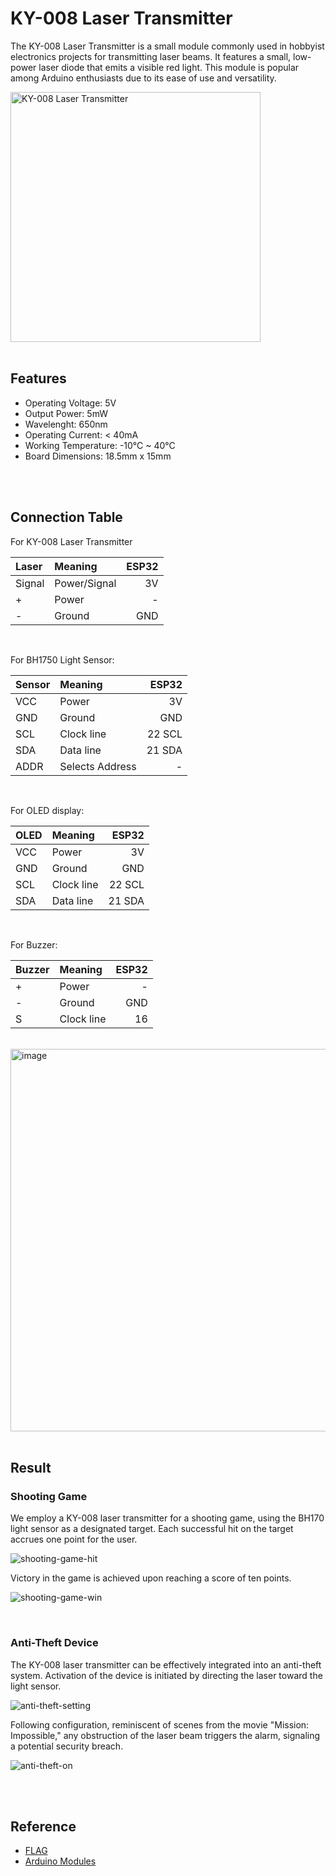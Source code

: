 # KY-008 Laser Transmitter

The KY-008 Laser Transmitter is a small module commonly used in hobbyist electronics projects for transmitting laser beams. It features a small, low-power laser diode that emits a visible red light. This module is popular among Arduino enthusiasts due to its ease of use and versatility.

<img width="400" alt="KY-008 Laser Transmitter" src="https://github.com/luluwu516/ESP32/assets/98475122/1439a1a3-3635-4856-a6f0-9657b81911c6">

<br />

<br />

## Features

* Operating Voltage: 5V
* Output Power: 5mW
* Wavelenght: 650nm
* Operating Current: < 40mA
* Working Temperature: -10°C ~ 40°C
* Board Dimensions: 18.5mm x 15mm

<br />

<br />

## Connection Table

For KY-008 Laser Transmitter

| Laser     | Meaning       | ESP32      |
| :---      |    :----      |       ---: |
| Signal    | Power/Signal  | 3V         |
| +         | Power         | -          |
| -         | Ground        | GND        |

<br />

For BH1750 Light Sensor:

| Sensor      | Meaning         | ESP32         |
| :---        |    :----        |          ---: |
| VCC         | Power           | 3V            |
| GND         | Ground          | GND           |
| SCL         | Clock line      | 22 SCL        |
| SDA         | Data line       | 21 SDA        |
| ADDR        | Selects Address | -             |

<br />

For OLED display:

| OLED        | Meaning     | ESP32         |
| :---        |    :----    |          ---: |
| VCC         | Power       | 3V            |
| GND         | Ground      | GND           |
| SCL         | Clock line  | 22 SCL        |
| SDA         | Data line   | 21 SDA        |

<br />

For Buzzer:

| Buzzer    | Meaning     | ESP32      |
| :---      |    :----    |       ---: |
| +         | Power       | -          |
| -         | Ground      | GND        |
| S         | Clock line  | 16         |

<br />

<img width="612" alt="image" src="https://github.com/luluwu516/ESP32/assets/98475122/2115376e-a0f6-46e8-ad0f-ad503cd9e1ae">

<br />

<br />

## Result

### Shooting Game

We employ a KY-008 laser transmitter for a shooting game, using the BH170 light sensor as a designated target. Each successful hit on the target accrues one point for the user. 

![shooting-game-hit](https://github.com/luluwu516/ESP32/assets/98475122/2dc4aeeb-e233-42be-911f-6d6975c4653f)

Victory in the game is achieved upon reaching a score of ten points.

![shooting-game-win](https://github.com/luluwu516/ESP32/assets/98475122/50e44a17-4405-45cd-832a-6721a6030dba)

<br />

### Anti-Theft Device

The KY-008 laser transmitter can be effectively integrated into an anti-theft system. Activation of the device is initiated by directing the laser toward the light sensor.

![anti-theft-setting](https://github.com/luluwu516/ESP32/assets/98475122/53d0083f-9297-46a2-9e05-9650fab2c263)

Following configuration, reminiscent of scenes from the movie "Mission: Impossible," any obstruction of the laser beam triggers the alarm, signaling a potential security breach.

![anti-theft-on](https://github.com/luluwu516/ESP32/assets/98475122/4a5e87ed-0f12-483a-9c57-436303bef72a)

<br />

<br />

## Reference
* [FLAG](https://www.flag.com.tw/maker/FM636A)
* [Arduino Modules](https://arduinomodules.info/ky-008-laser-transmitter-module/)
